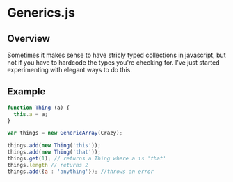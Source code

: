# Generics.js #
## Overview ##
Sometimes it makes sense to have stricly typed collections in javascript, but not if you have to hardcode the types you're checking for. I've just started experimenting with elegant ways to do this.
## Example ##
``` javascript
function Thing (a) { 
  this.a = a;
} 

var things = new GenericArray(Crazy);

things.add(new Thing('this'));
things.add(new Thing('that'));
things.get(1); // returns a Thing where a is 'that'
things.length // returns 2
things.add({a : 'anything'}); //throws an error

```
